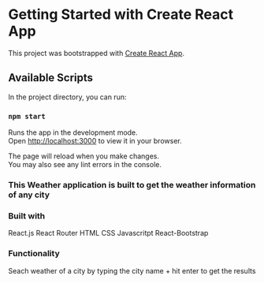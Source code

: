 # Getting Started with Create React App

This project was bootstrapped with [Create React App](https://github.com/facebook/create-react-app).

## Available Scripts

In the project directory, you can run:

### `npm start`

Runs the app in the development mode.\
Open [http://localhost:3000](http://localhost:3000) to view it in your browser.

The page will reload when you make changes.\
You may also see any lint errors in the console.

### This Weather application is built to get the weather information of any city

### Built with

React.js
React Router
HTML
CSS
Javascritpt
React-Bootstrap

### Functionality

Seach weather of a city by typing the city name + hit enter to get the results
